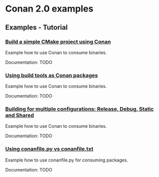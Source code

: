 # Conan 2.0 examples

## Examples - Tutorial

### [Build a simple CMake project using Conan](tutorial/consuming_packages/getting_started/simple_cmake_project/)

Example how to use Conan to consume binaries.

Documentation: TODO

### [Using build tools as Conan packages](tutorial/consuming_packages/getting_started/tool_requires/)

Example how to use Conan to consume binaries.

Documentation: TODO

### [Building for multiple configurations: Release, Debug, Static and Shared](tutorial/consuming_packages/getting_started/different_configurations/)

Example how to use Conan to consume binaries.

Documentation: TODO

### [Using conanfile.py vs conanfile.txt](ttutorial/consuming_packages/getting_started/conanfile_py/)

Example how to use conanfile.py for consuming packages.

Documentation: TODO
